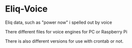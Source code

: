 # Eliq-Voice
Eliq data, such as "power now" i spelled out by voice

There different files for voice engines for PC or Raspberry Pi

There is also different versions for use with crontab or not.

